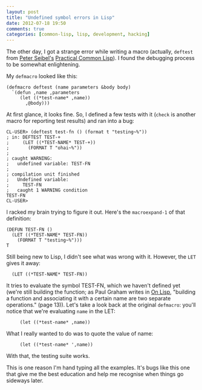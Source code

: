 ```yaml
---
layout: post
title: "Undefined symbol errors in Lisp"
date: 2012-07-18 19:50
comments: true
categories: [common-lisp, lisp, development, hacking]
---
```


The other day, I got a strange error while writing a macro (actually,
`deftest` from [Peter Seibel's](http://www.gigamonkeys.com)
[Practical Common Lisp](http://www.gigamonkeys.com/book/)). I found the
debugging process to be somewhat enlightening.

My `defmacro` looked like this:

```common-lisp
(defmacro deftest (name parameters &body body)
  `(defun ,name ,parameters
     (let ((*test-name* ,name))
       ,@body)))
```

At first glance, it looks fine. So, I defined a few tests with it
(`check` is another macro for reporting test results) and ran into a
bug:

```
CL-USER> (deftest test-fn () (format t "testing~%"))
; in: DEFTEST TEST-+
;     (LET ((*TEST-NAME* TEST-+))
;       (FORMAT T "ohai~%"))
; 
; caught WARNING:
;   undefined variable: TEST-FN
; 
; compilation unit finished
;   Undefined variable:
;     TEST-FN
;   caught 1 WARNING condition
TEST-FN
CL-USER> 
```

I racked my brain trying to figure it out. Here's the `macroexpand-1`
of that definition:

```
(DEFUN TEST-FN ()
  (LET ((*TEST-NAME* TEST-FN))
    (FORMAT T "testing~%")))
T
```

Still being new to Lisp, I didn't see what was wrong with it. However,
the `LET` gives it away:

```common-lisp
  (LET ((*TEST-NAME* TEST-FN))
```

It tries to evaluate the symbol TEST-FN, which we haven't defined yet
(we're still building the function; as Paul Graham writes in
[On Lisp](http://paulgraham.com/onlisp.html), "building a function and
associating it with a certain name are two separate operations." (page
13)). Let's take a look back at the original `defmacro`: you'll notice
that we're evaluating `name` in the LET:

```common-lisp
     (let ((*test-name* ,name))
```

What I really wanted to do was to quote the value of name:

```common-lisp
     (let ((*test-name* ',name))
```

With that, the testing suite works.

This is one reason I'm hand typing all the examples. It's bugs like
this one that give me the best education and help me recognise when
things go sideways later.
